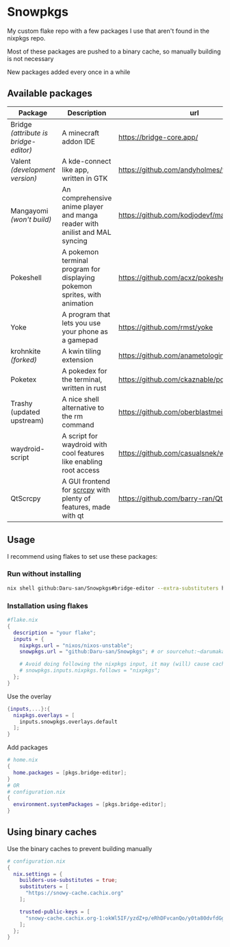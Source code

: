 # Snowpkgs

My custom flake repo with a few packages I use that aren't found in the nixpkgs repo.

Most of these packages are pushed to a binary cache, so manually building is not necessary

New packages added every once in a while

## Available packages

<!--markdownlint-disable-->

| Package                               | Description                                                                                             | url                                             |
| ------------------------------------- | ------------------------------------------------------------------------------------------------------- | ----------------------------------------------- |
| Bridge _(attribute is bridge-editor)_ | A minecraft addon IDE                                                                                   | <https://bridge-core.app/>                      |
| Valent _(development version)_        | A kde-connect like app, written in GTK                                                                  | <https://github.com/andyholmes/valent>          |
| Mangayomi _(won't build)_             | An comprehensive anime player and manga reader with anilist and MAL syncing                             | <https://github.com/kodjodevf/mangayomi>        |
| Pokeshell                             | A pokemon terminal program for displaying pokemon sprites, with animation                               | <https://github.com/acxz/pokeshell>             |
| Yoke                                  | A program that lets you use your phone as a gamepad                                                     | <https://github.com/rmst/yoke>                  |
| krohnkite _(forked)_                  | A kwin tiling extension                                                                                 | <https://github.com/anametologin/krohnkite>     |
| Poketex                               | A pokedex for the terminal, written in rust                                                             | <https://github.com/ckaznable/poketex>          |
| Trashy (updated upstream)             | A nice shell alternative to the rm command                                                              | <https://github.com/oberblastmeister/trashy>    |
| waydroid-script                       | A script for waydroid with cool features like enabling root access                                      | <https://github.com/casualsnek/waydroid_script> |
| QtScrcpy                              | A GUI frontend for [scrcpy](https://github.com/Genymobile/scrcpy) with plenty of features, made with qt | <https://github.com/barry-ran/QtScrcpy>         |

<!--markdownlint-restore-->

## Usage

I recommend using flakes to set use these packages:

### Run without installing

<!--markdownlint-disable-->

```bash
nix shell github:Daru-san/Snowpkgs#bridge-editor --extra-substituters https://snowy-cache.cachix.org --extra-trusted-public-keys snowy-cache.cachix.org-1:okWl5IF/yzdZ+p/eRhDFvcanQo/y0ta80dvfdGgy28U=
```

<!--markdownlint-restore-->

### Installation using flakes

```nix
#flake.nix
{
  description = "your flake";
  inputs = {
    nixpkgs.url = "nixos/nixos-unstable";
    snowpkgs.url = "github:Daru-san/Snowpkgs"; # or sourcehut:~darumaka/Snowpkgs

    # Avoid doing following the nixpkgs input, it may (will) cause cache issues
    # snowpkgs.inputs.nixpkgs.follows = "nixpkgs";
  };
}
```

Use the overlay

```nix
{inputs,...}:{
  nixpkgs.overlays = [
    inputs.snowpkgs.overlays.default
  ];
}
```

Add packages

```nix
# home.nix
{
  home.packages = [pkgs.bridge-editor];
}
# OR
# configuration.nix
{
  environment.systemPackages = [pkgs.bridge-editor];
}
```

## Using binary caches

Use the binary caches to prevent building manually

```nix
# configuration.nix
{
  nix.settings = {
    builders-use-substitutes = true;
    substituters = [
      "https://snowy-cache.cachix.org"
    ];

    trusted-public-keys = [
      "snowy-cache.cachix.org-1:okWl5IF/yzdZ+p/eRhDFvcanQo/y0ta80dvfdGgy28U="
    ];
  };
}

```
